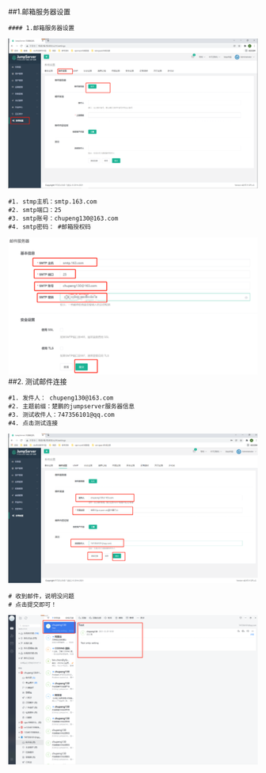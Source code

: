 ##1.邮箱服务器设置
```shell
#### 1.邮箱服务器设置
```
![jumpserver8](../../../assets/images/jumpserver8.png)

```shell
#1. stmp主机：smtp.163.com
#2. smtp端口：25
#3. smtp账号：chupeng130@163.com
#4. smtp密码： #邮箱授权码
```
![jumpserver9](../../../assets/images/jumpserver9.png)
##2. 测试邮件连接
```shell
#1. 发件人： chupeng130@163.com
#2. 主题前缀：楚鹏的jumpserver服务器信息
#3. 测试收件人：747356101@qq.com
#4. 点击测试连接
```
![jumpserver10](../../../assets/images/jumpserver10.png)

```shell
# 收到邮件，说明没问题
# 点击提交即可！
```
![jumpserver11](../../../assets/images/jumpserver11.png)
